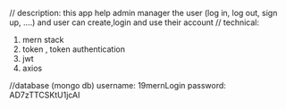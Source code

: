 // description: this app help admin manager the user (log in, log out, sign up, ....) and user can create,login and use their account 
// technical:
 1. mern stack 
 2. token , token authentication
 3. jwt 
 4. axios


 //database (mongo db)
 username: 19mernLogin
 password: AD7zTTCSKtU1jcAI
